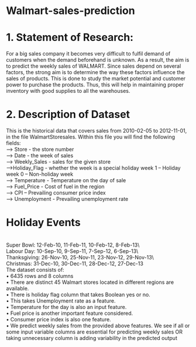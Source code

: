 # Walmart-sales-prediction
# 1. Statement of Research:
For a big sales company it becomes very difficult to fulfil demand of customers
when the demand beforehand is unknown. As a result, the aim is to predict the 
weekly sales of WALMART. Since sales depend on several factors, the strong 
aim is to determine the way these factors influence the sales of products. This 
is done to study the market potential and customer power to purchase the 
products. Thus, this will help in maintaining proper inventory with good 
supplies to all the warehouses.
# 2. Description of Dataset

This is the historical data that covers sales from 2010-02-05 to 2012-11-01, in the file 
WalmartStoresales. Within this file you will find the following fields:<br />
 --> Store - the store number<br />
 --> Date - the week of sales<br />
 --> Weekly_Sales - sales for the given store<br />
 -->Holiday_Flag - whether the week is a special holiday week 1 – Holiday week 0 – Non-holiday week<br />
 --> Temperature - Temperature on the day of sale<br />
 --> Fuel_Price - Cost of fuel in the region<br />
 --> CPI – Prevailing consumer price index<br />
 --> Unemployment - Prevailing unemployment rate<br />
# Holiday Events
<br />
Super Bowl: 12-Feb-10, 11-Feb-11, 10-Feb-12, 8-Feb-13\<br />
Labour Day: 10-Sep-10, 9-Sep-11, 7-Sep-12, 6-Sep-13\<br />
Thanksgiving: 26-Nov-10, 25-Nov-11, 23-Nov-12, 29-Nov-13\<br />
Christmas: 31-Dec-10, 30-Dec-11, 28-Dec-12, 27-Dec-13<br />
The dataset consists of:<br />
• 6435 rows and 8 columns<br />
• There are distinct 45 Walmart stores located in different regions are available.<br />
• There is holiday flag column that takes Boolean yes or no.<br />
• This takes Unemployment rate as a feature.<br />
• Temperature for the day is also an input feature.<br />
• Fuel price is another important feature considered.<br />
• Consumer price index is also one feature.<br />
• We predict weekly sales from the provided above features. We see if all or some input variable columns are essential for predicting weekly sales OR taking 
unnecessary column is adding variability in the predicted output
